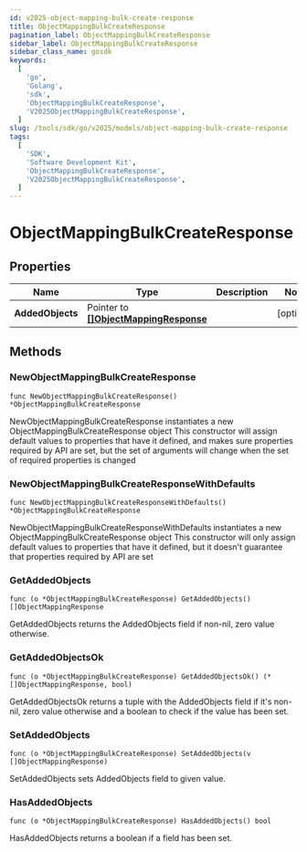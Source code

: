 ```yaml
---
id: v2025-object-mapping-bulk-create-response
title: ObjectMappingBulkCreateResponse
pagination_label: ObjectMappingBulkCreateResponse
sidebar_label: ObjectMappingBulkCreateResponse
sidebar_class_name: gosdk
keywords:
  [
    'go',
    'Golang',
    'sdk',
    'ObjectMappingBulkCreateResponse',
    'V2025ObjectMappingBulkCreateResponse',
  ]
slug: /tools/sdk/go/v2025/models/object-mapping-bulk-create-response
tags:
  [
    'SDK',
    'Software Development Kit',
    'ObjectMappingBulkCreateResponse',
    'V2025ObjectMappingBulkCreateResponse',
  ]
---
```


# ObjectMappingBulkCreateResponse

## Properties

| Name | Type | Description | Notes |
| --- | --- | --- | --- |
| **AddedObjects** | Pointer to [**[]ObjectMappingResponse**](object-mapping-response) |  | [optional] |

## Methods

### NewObjectMappingBulkCreateResponse

`func NewObjectMappingBulkCreateResponse() *ObjectMappingBulkCreateResponse`

NewObjectMappingBulkCreateResponse instantiates a new ObjectMappingBulkCreateResponse object This constructor will assign default values to properties that have it defined, and makes sure properties required by API are set, but the set of arguments will change when the set of required properties is changed

### NewObjectMappingBulkCreateResponseWithDefaults

`func NewObjectMappingBulkCreateResponseWithDefaults() *ObjectMappingBulkCreateResponse`

NewObjectMappingBulkCreateResponseWithDefaults instantiates a new ObjectMappingBulkCreateResponse object This constructor will only assign default values to properties that have it defined, but it doesn't guarantee that properties required by API are set

### GetAddedObjects

`func (o *ObjectMappingBulkCreateResponse) GetAddedObjects() []ObjectMappingResponse`

GetAddedObjects returns the AddedObjects field if non-nil, zero value otherwise.

### GetAddedObjectsOk

`func (o *ObjectMappingBulkCreateResponse) GetAddedObjectsOk() (*[]ObjectMappingResponse, bool)`

GetAddedObjectsOk returns a tuple with the AddedObjects field if it's non-nil, zero value otherwise and a boolean to check if the value has been set.

### SetAddedObjects

`func (o *ObjectMappingBulkCreateResponse) SetAddedObjects(v []ObjectMappingResponse)`

SetAddedObjects sets AddedObjects field to given value.

### HasAddedObjects

`func (o *ObjectMappingBulkCreateResponse) HasAddedObjects() bool`

HasAddedObjects returns a boolean if a field has been set.

